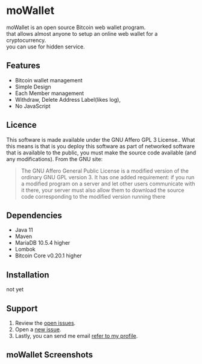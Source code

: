 moWallet
========
moWallet is an open source Bitcoin web wallet program.<br>
that allows almost anyone to setup an online web wallet for a cryptocurrency.<br>
you can use for hidden service.

## Features
- Bitcoin wallet management
- Simple Design
- Each Member management
- Withdraw, Delete Address Label(likes log),
- No JavaScript

## Licence
This software is made available under the GNU Affero GPL 3 License.. What this means is that is you deploy this software as part of networked software that is available to the public, you must make the source code available (and any modifications).
From the GNU site:
> The GNU Affero General Public License is a modified version of the ordinary GNU GPL version 3. It has one added requirement: if you run a modified program on a server and let other users communicate with it there, your server must also allow them to download the source code corresponding to the modified version running there

## Dependencies
- Java 11
- Maven
- MariaDB 10.5.4 higher
- Lombok
- Bitcoin Core v0.20.1 higher

## Installation
not yet

## Support
 1. Review the [open issues](https://github.com/uhwGhGFaJd/moWallet/issues).
 2. Open a [new issue](https://github.com/uhwGhGFaJd/moWallet/issues/new).
 3. Lastly, you can send me email [refer to my profile](https://github.com/uhwGhGFaJd).
 
 
 ## moWallet Screenshots